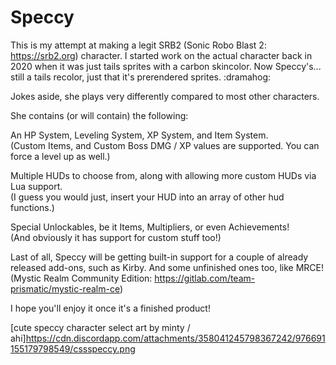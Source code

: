 # Speccy

This is my attempt at making a legit SRB2 (Sonic Robo Blast 2: https://srb2.org) character. I started work on the actual character back in 2020 when it was just tails sprites with a carbon skincolor. Now Speccy's... still a tails recolor, just that it's prerendered sprites. :dramahog:

Jokes aside, she plays very differently compared to most other characters.

She contains (or will contain) the following:

An HP System, Leveling System, XP System, and Item System.               
(Custom Items, and Custom Boss DMG / XP values are supported. You can force a level up as well.)

Multiple HUDs to choose from, along with allowing more custom HUDs via Lua support.            
(I guess you would just, insert your HUD into an array of other hud functions.)

Special Unlockables, be it Items, Multipliers, or even Achievements!           
(And obviously it has support for custom stuff too!)

Last of all, Speccy will be getting built-in support for a couple of already released add-ons, such as Kirby.
And some unfinished ones too, like MRCE! (Mystic Realm Community Edition: https://gitlab.com/team-prismatic/mystic-realm-ce)

I hope you'll enjoy it once it's a finished product!

[cute speccy character select art by minty / ahi]https://cdn.discordapp.com/attachments/358041245798367242/976691155179798549/cssspeccy.png
